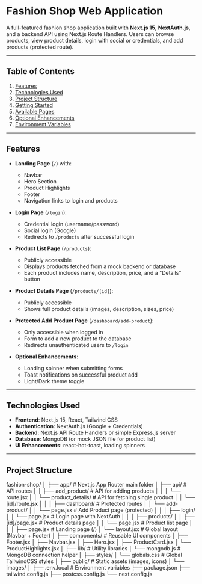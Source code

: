 # Fashion Shop Web Application

A full-featured fashion shop application built with **Next.js 15**, **NextAuth.js**, and a backend API using Next.js Route Handlers. Users can browse products, view product details, login with social or credentials, and add products (protected route).

---

## Table of Contents

1. [Features](#features)  
2. [Technologies Used](#technologies-used)  
3. [Project Structure](#project-structure)  
4. [Getting Started](#getting-started)  
5. [Available Pages](#available-pages)  
6. [Optional Enhancements](#optional-enhancements)  
7. [Environment Variables](#environment-variables)  

---

## Features

- **Landing Page** (`/`) with:
  - Navbar
  - Hero Section
  - Product Highlights
  - Footer
  - Navigation links to login and products

- **Login Page** (`/login`):
  - Credential login (username/password)
  - Social login (Google)
  - Redirects to `/products` after successful login

- **Product List Page** (`/products`):
  - Publicly accessible
  - Displays products fetched from a mock backend or database
  - Each product includes name, description, price, and a "Details" button

- **Product Details Page** (`/products/[id]`):
  - Publicly accessible
  - Shows full product details (images, description, sizes, price)

- **Protected Add Product Page** (`/dashboard/add-product`):
  - Only accessible when logged in
  - Form to add a new product to the database
  - Redirects unauthenticated users to `/login`

- **Optional Enhancements**:
  - Loading spinner when submitting forms
  - Toast notifications on successful product add
  - Light/Dark theme toggle

---

## Technologies Used

- **Frontend**: Next.js 15, React, Tailwind CSS  
- **Authentication**: NextAuth.js (Google + Credentials)  
- **Backend**: Next.js API Route Handlers or simple Express.js server  
- **Database**: MongoDB (or mock JSON file for product list)  
- **UI Enhancements**: react-hot-toast, loading spinners  

---

## Project Structure
fashion-shop/
│
├── app/                       # Next.js App Router main folder
│   ├── api/                   # API routes
│   │   ├── add_product/       # API for adding products
│   │   │   └── route.jsx
│   │   └── product_details/   # API for fetching single product
│   │       └── [id]/route.jsx
│   │
│   ├── dashboard/             # Protected routes
│   │   └── add-product/
│   │       └── page.jsx       # Add Product page (protected)
│   │
│   ├── login/
│   │   └── page.jsx           # Login page with NextAuth
│   │
│   ├── products/
│   │   ├── [id]/page.jsx      # Product details page
│   │   └── page.jsx           # Product list page
│   │
│   ├── page.jsx               # Landing page (/)
│   └── layout.jsx             # Global layout (Navbar + Footer)
│
├── components/                # Reusable UI components
│   ├── Footer.jsx
│   ├── Navbar.jsx
│   ├── Hero.jsx
│   ├── ProductCard.jsx
│   └── ProductHighlights.jsx
│
├── lib/                       # Utility libraries
│   └── mongodb.js             # MongoDB connection helper
│
├── styles/
│   └── globals.css            # Global TailwindCSS styles
│
├── public/                     # Static assets (images, icons)
│   └── images/
│
├── .env.local                 # Environment variables
├── package.json
├── tailwind.config.js
├── postcss.config.js
└── next.config.js


